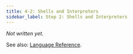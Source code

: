 ```yaml
---
title: 4-2: Shells and Interpreters
sidebar_label: Step 2: Shells and Interpreters
---
```


_Not written yet._

See also: [Language Reference](../ref/shells-and-interpreters).
